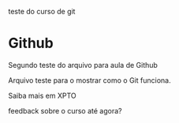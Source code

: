 teste do curso de git
# Github

Segundo teste do arquivo para aula de Github

Arquivo teste para o mostrar como o Git funciona.

Saiba mais em XPTO

feedback sobre o curso até agora?
